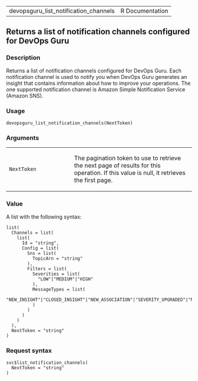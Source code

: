 <table style="width: 100%;">
<tbody>
<tr class="odd">
<td>devopsguru_list_notification_channels</td>
<td style="text-align: right;">R Documentation</td>
</tr>
</tbody>
</table>

## Returns a list of notification channels configured for DevOps Guru

### Description

Returns a list of notification channels configured for DevOps Guru. Each
notification channel is used to notify you when DevOps Guru generates an
insight that contains information about how to improve your operations.
The one supported notification channel is Amazon Simple Notification
Service (Amazon SNS).

### Usage

    devopsguru_list_notification_channels(NextToken)

### Arguments

<table>
<colgroup>
<col style="width: 35%" />
<col style="width: 65%" />
</colgroup>
<tbody>
<tr class="odd">
<td><code
id="devopsguru_list_notification_channels_:_NextToken">NextToken</code></td>
<td><p>The pagination token to use to retrieve the next page of results
for this operation. If this value is null, it retrieves the first
page.</p></td>
</tr>
</tbody>
</table>

### Value

A list with the following syntax:

    list(
      Channels = list(
        list(
          Id = "string",
          Config = list(
            Sns = list(
              TopicArn = "string"
            ),
            Filters = list(
              Severities = list(
                "LOW"|"MEDIUM"|"HIGH"
              ),
              MessageTypes = list(
                "NEW_INSIGHT"|"CLOSED_INSIGHT"|"NEW_ASSOCIATION"|"SEVERITY_UPGRADED"|"NEW_RECOMMENDATION"
              )
            )
          )
        )
      ),
      NextToken = "string"
    )

### Request syntax

    svc$list_notification_channels(
      NextToken = "string"
    )
